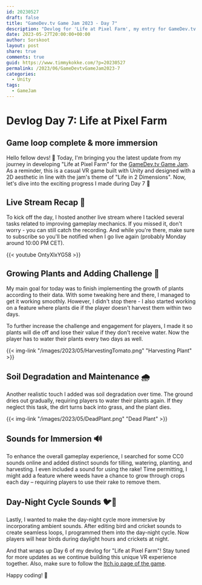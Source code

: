 ```yaml
---
id: 20230527
draft: false
title: "GameDev.tv Game Jam 2023 - Day 7"
description: "Devlog for 'Life at Pixel Farm', my entry for GameDev.tv Game Jam"
date: 2023-05-27T20:00:00+00:00
author: Sorskoot
layout: post
share: true
comments: true
guid: https://www.timmykokke.com/?p=20230527
permalink: /2023/06/GameDevtvGameJam2023-7
categories:
  - Unity  
tags:
  - GameJam
---
```

# Devlog Day 7: Life at Pixel Farm 
## Game loop complete & more immersion

Hello fellow devs! 🌱 Today, I'm bringing you the latest update from my journey in developing "Life at Pixel Farm" for the [GameDev&#x2024;tv Game Jam](https://itch.io/jam/gamedevtv-jam-2023). As a reminder, this is a casual VR game built with Unity and designed with a 2D aesthetic in line with the jam's theme of "Life in 2 Dimensions". Now, let's dive into the exciting progress I made during Day 7 🌱

## Live Stream Recap 🎥

To kick off the day, I hosted another live stream where I tackled several tasks related to improving gameplay mechanics. If you missed it, don't worry - you can still catch the recording. And while you're there, make sure to subscribe so you'll be notified when I go live again (probably Monday around 10:00 PM CET).

{{< youtube OntyXlxYG58 >}}

## Growing Plants and Adding Challenge 🌻

My main goal for today was to finish implementing the growth of plants according to their data. With some tweaking here and there, I managed to get it working smoothly. However, I didn't stop there - I also started working on a feature where plants die if the player doesn't harvest them within two days.

To further increase the challenge and engagement for players, I made it so plants will die off and lose their value if they don't receive water. Now the player has to water their plants every two days as well.

{{< img-link "/images/2023/05/HarvestingTomato.png" "Harvesting Plant" >}}

## Soil Degradation and Maintenance 🌧️

Another realistic touch I added was soil degradation over time. The ground dries out gradually, requiring players to water their plants again. If they neglect this task, the dirt turns back into grass, and the plant dies.

{{< img-link "/images/2023/05/DeadPlant.png" "Dead Plant" >}}

## Sounds for Immersion 🔊

To enhance the overall gameplay experience, I searched for some CC0 sounds online and added distinct sounds for tilling, watering, planting, and harvesting. I even included a sound for using the rake! Time permitting, I might add a feature where weeds have a chance to grow through crops each day – requiring players to use their rake to remove them.

## Day-Night Cycle Sounds 🐦🦗

Lastly, I wanted to make the day-night cycle more immersive by incorporating ambient sounds. After editing bird and cricket sounds to create seamless loops, I programmed them into the day-night cycle. Now players will hear birds during daylight hours and crickets at night.

And that wraps up Day 6 of my devlog for "Life at Pixel Farm"! Stay tuned for more updates as we continue building this unique VR experience together. Also, make sure to follow the [Itch.io page of the game](https://sorskoot.itch.io/life-at-pixel-farm).

Happy coding! 🚀